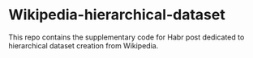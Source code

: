 # Wikipedia-hierarchical-dataset

This repo contains the supplementary code for Habr post dedicated to hierarchical dataset creation from Wikipedia.


